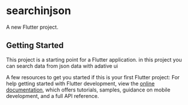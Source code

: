 # searchinjson

A new Flutter project.

## Getting Started

This project is a starting point for a Flutter application.
in this project you can search data from json data with adative ui

A few resources to get you started if this is your first Flutter project:
For help getting started with Flutter development, view the
[online documentation](https://docs.flutter.dev/), which offers tutorials,
samples, guidance on mobile development, and a full API reference.
